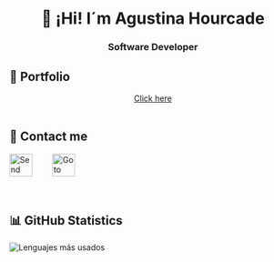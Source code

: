 <h1 align="center">👋 ¡Hi! I´m Agustina Hourcade</h1>
<h3 align="center">Software Developer</h3>

## 🔗 Portfolio
<div align="center">
<a href="https://agustinahourcade.netlify.app/">Click here</a>

</div>

<!-- 
## 🛠️ Tech stack
<div align="center">
<img src="https://github.com/AgustinaHourcade/AgustinaHourcade/blob/main/Tech-stack.gif" alt="Agustina´s tech stack" width="300"/>
</div>
-->
<br>

## 📨 Contact me 
[<img src="https://cdn-icons-png.flaticon.com/512/5968/5968534.png" alt="Send email to Agustina Hourcade" width="40px">](mailto:agustinahourcadedev@gmail.com)
&nbsp;&nbsp;&nbsp;&nbsp;&nbsp;&nbsp;&nbsp;
[<img src="https://cdn-icons-png.flaticon.com/512/174/174857.png" alt="Go to Agustina Hourcade´s LinkedIn" width="40px">](https://www.linkedin.com/in/agustinahourcade/)

<br>

## 📊 GitHub Statistics
<!-- ![Estadísticas de GitHub](https://github-readme-stats.vercel.app/api?username=agustinahourcade&show_icons=true&theme=radical) -->
![Lenguajes más usados](https://github-readme-stats.vercel.app/api/top-langs/?username=agustinahourcade&layout=compact&theme=radical)
<!-- ![Gráfico de contribuciones](https://github-readme-activity-graph.vercel.app/graph?username=agustinahourcade&theme=radical) -->

<!-- <p><img align="center" src="https://github-readme-streak-stats.herokuapp.com/?user=agustinahourcade&" alt="agustinahourcade" /></p> -->

